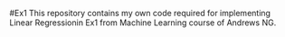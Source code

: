 #Ex1
This repository contains my own code required for implementing Linear Regressionin Ex1 from Machine Learning course of Andrews NG.
